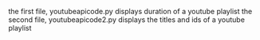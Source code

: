 the first file, youtubeapicode.py displays duration of a youtube playlist
the second file, youtubeapicode2.py displays the titles and ids of a youtube playlist
